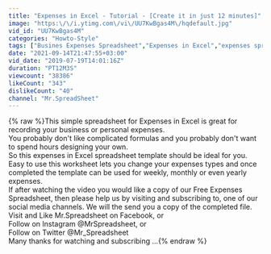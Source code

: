 ```yaml
---
title: "Expenses in Excel - Tutorial - [Create it in just 12 minutes]"
image: "https:\/\/i.ytimg.com\/vi\/UU7KwBgas4M\/hqdefault.jpg"
vid_id: "UU7KwBgas4M"
categories: "Howto-Style"
tags: ["Busines Expenses Spreadsheet","Expenses in Excel","expenses spreadsheet excel"]
date: "2021-09-14T21:47:55+03:00"
vid_date: "2019-07-19T14:01:16Z"
duration: "PT12M3S"
viewcount: "38386"
likeCount: "343"
dislikeCount: "40"
channel: "Mr.SpreadSheet"
---
```

{% raw %}This simple spreadsheet for Expenses in Excel is great for recording your business or personal expenses. <br />You probably don't like complicated formulas and you probably don't want to spend hours designing your own. <br />So this expenses in Excel spreadsheet template should be ideal for you. <br />Easy to use this worksheet lets you change your expenses types and once completed the template can be used for weekly, monthly or even yearly expenses.<br />If after watching the video you would like a copy of our Free Expenses Spreadsheet, then please help us by visiting and subscribing to, one of our social media channels. We will the send you a copy of the completed file. <br />Visit and Like Mr.Spreadsheet on Facebook, or<br />Follow on Instagram @MrSpreadsheet, or<br />Follow on Twitter @Mr_Spreadsheet<br />Many thanks for watching and subscribing ...{% endraw %}
